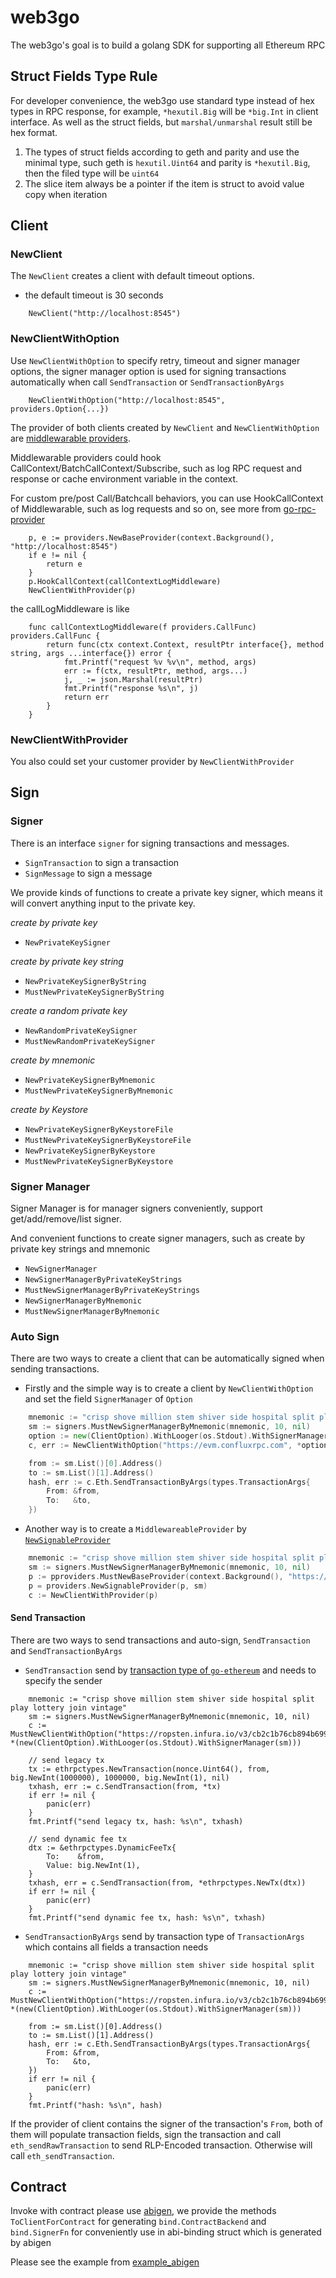 # web3go
The web3go's goal is to build a golang SDK for supporting all Ethereum RPC

## Struct Fields Type Rule
For developer convenience, the web3go use standard type instead of hex types in RPC response, for example, `*hexutil.Big` will be `*big.Int` in client interface. As well as the struct fields, but `marshal/unmarshal` result still be hex format.
1. The types of struct fields according to geth and parity and use the minimal type, such geth is `hexutil.Uint64` and parity is `*hexutil.Big`, then the filed type will be `uint64`
2. The slice item always be a pointer if the item is struct to avoid value copy when iteration

## Client

### NewClient

The `NewClient` creates a client with default timeout options.

- the default timeout is 30 seconds 

```golang
	NewClient("http://localhost:8545")
```
### NewClientWithOption
Use `NewClientWithOption` to specify retry, timeout and signer manager options, the signer manager option is used for signing transactions automatically when call `SendTransaction` or `SendTransactionByArgs`

```golang
	NewClientWithOption("http://localhost:8545", providers.Option{...})
```

The provider of both clients created by `NewClient` and `NewClientWithOption` are [middlewarable providers](https://github.com/openweb3/go-rpc-provider).

Middlewarable providers could hook CallContext/BatchCallContext/Subscribe, such as log RPC request and response or cache environment variable in the context.

For custom pre/post Call/Batchcall behaviors, you can use HookCallContext of Middlewarable, such as log requests and so on, see more from [go-rpc-provider](https://github.com/openweb3/go-rpc-provider)
```golang
	p, e := providers.NewBaseProvider(context.Background(), "http://localhost:8545")
	if e != nil {
		return e
	}
	p.HookCallContext(callContextLogMiddleware)
	NewClientWithProvider(p)
```

the callLogMiddleware is like
```golang
	func callContextLogMiddleware(f providers.CallFunc) providers.CallFunc {
		return func(ctx context.Context, resultPtr interface{}, method string, args ...interface{}) error {
			fmt.Printf("request %v %v\n", method, args)
			err := f(ctx, resultPtr, method, args...)
			j, _ := json.Marshal(resultPtr)
			fmt.Printf("response %s\n", j)
			return err
		}
	}
```
### NewClientWithProvider

You also could set your customer provider by `NewClientWithProvider`

## Sign

### Signer
There is an interface `signer` for signing transactions and messages.

- `SignTransaction` to sign a transaction
- `SignMessage` to sign a message

We provide kinds of functions to create a private key signer, which means it will convert anything input to the private key.

*create by private key*
- `NewPrivateKeySigner`

*create by private key string*
- `NewPrivateKeySignerByString`
- `MustNewPrivateKeySignerByString`

*create a random private key*
- `NewRandomPrivateKeySigner`
- `MustNewRandomPrivateKeySigner`

*create by mnemonic*
- `NewPrivateKeySignerByMnemonic`
- `MustNewPrivateKeySignerByMnemonic`

*create by Keystore*
- `NewPrivateKeySignerByKeystoreFile`
- `MustNewPrivateKeySignerByKeystoreFile`
- `NewPrivateKeySignerByKeystore`
- `MustNewPrivateKeySignerByKeystore`

### Signer Manager

Signer Manager is for manager signers conveniently, support get/add/remove/list signer.

And convenient functions to create signer managers, such as create by private key strings and mnemonic

- `NewSignerManager`
- `NewSignerManagerByPrivateKeyStrings`
- `MustNewSignerManagerByPrivateKeyStrings`
- `NewSignerManagerByMnemonic`
- `MustNewSignerManagerByMnemonic`

### Auto Sign

There are two ways to create a client that can be automatically signed when sending transactions.

- Firstly and the simple way is to create a client by `NewClientWithOption` and set the field `SignerManager` of `Option`

```go
	mnemonic := "crisp shove million stem shiver side hospital split play lottery join vintage"
	sm := signers.MustNewSignerManagerByMnemonic(mnemonic, 10, nil)
	option := new(ClientOption).WithLooger(os.Stdout).WithSignerManager(sm)
	c, err := NewClientWithOption("https://evm.confluxrpc.com", *option)

	from := sm.List()[0].Address()
	to := sm.List()[1].Address()
	hash, err := c.Eth.SendTransactionByArgs(types.TransactionArgs{
		From: &from,
		To:   &to,
	})
```

- Another way is to create a `MiddlewareableProvider` by [`NewSignableProvider`](https://github.com/openweb3/web3go/blob/main/providers/provider_sign.go)

```go
	mnemonic := "crisp shove million stem shiver side hospital split play lottery join vintage"
	sm := signers.MustNewSignerManagerByMnemonic(mnemonic, 10, nil)
	p := pproviders.MustNewBaseProvider(context.Background(), "https://evm.confluxrpc.com")
	p = providers.NewSignableProvider(p, sm)
	c := NewClientWithProvider(p)
```

#### Send Transaction

There are two ways to send transactions and auto-sign, `SendTransaction` and `SendTransactionByArgs`

- `SendTransaction` send by [transaction type of `go-ethereum`](https://github.com/openweb3/web3go/blob/08c2cb1790acbc92277f28b3d98e8b7347450cc5/types/types.go#L246) and needs to specify the sender
```golang
	mnemonic := "crisp shove million stem shiver side hospital split play lottery join vintage"
	sm := signers.MustNewSignerManagerByMnemonic(mnemonic, 10, nil)
	c := MustNewClientWithOption("https://ropsten.infura.io/v3/cb2c1b76cb894b699f20a602f35731f1", *(new(ClientOption).WithLooger(os.Stdout).WithSignerManager(sm)))

	// send legacy tx
	tx := ethrpctypes.NewTransaction(nonce.Uint64(), from, big.NewInt(1000000), 1000000, big.NewInt(1), nil)
	txhash, err := c.SendTransaction(from, *tx)
	if err != nil {
		panic(err)
	}
	fmt.Printf("send legacy tx, hash: %s\n", txhash)

	// send dynamic fee tx
	dtx := &ethrpctypes.DynamicFeeTx{
		To:    &from,
		Value: big.NewInt(1),
	}
	txhash, err = c.SendTransaction(from, *ethrpctypes.NewTx(dtx))
	if err != nil {
		panic(err)
	}
	fmt.Printf("send dynamic fee tx, hash: %s\n", txhash)

```
- `SendTransactionByArgs` send by transaction type of `TransactionArgs` which contains all fields a transaction needs
```golang
	mnemonic := "crisp shove million stem shiver side hospital split play lottery join vintage"
	sm := signers.MustNewSignerManagerByMnemonic(mnemonic, 10, nil)
	c := MustNewClientWithOption("https://ropsten.infura.io/v3/cb2c1b76cb894b699f20a602f35731f1", *(new(ClientOption).WithLooger(os.Stdout).WithSignerManager(sm)))

	from := sm.List()[0].Address()
	to := sm.List()[1].Address()
	hash, err := c.Eth.SendTransactionByArgs(types.TransactionArgs{
		From: &from,
		To:   &to,
	})
	if err != nil {
		panic(err)
	}
	fmt.Printf("hash: %s\n", hash)
```
If the provider of client contains the signer of the transaction's `From`, both of them will populate transaction fields, sign the transaction and call `eth_sendRawTransaction` to send RLP-Encoded transaction. Otherwise will call `eth_sendTransaction`.

## Contract

Invoke with contract please use [abigen](https://geth.ethereum.org/docs/dapp/native-bindings), we provide the methods `ToClientForContract` for generating `bind.ContractBackend` and `bind.SignerFn` for conveniently use in abi-binding struct which is generated by abigen

Please see the example from [example_abigen](https://github.com/openweb3/web3go-example/blob/master/example_abigen)
